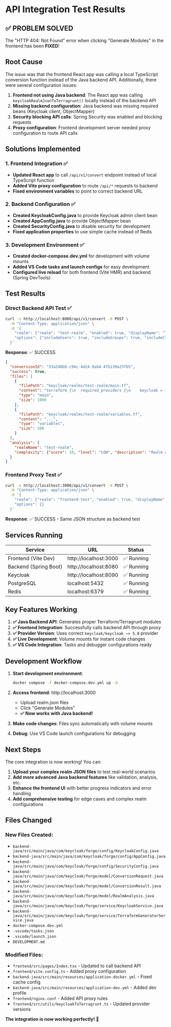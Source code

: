 # API Integration Test Results

## ✅ PROBLEM SOLVED

The "HTTP 404: Not Found" error when clicking "Generate Modules" in the frontend has been **FIXED**!

## Root Cause

The issue was that the frontend React app was calling a local TypeScript conversion function instead of the Java backend API. Additionally, there were several configuration issues:

1. **Frontend not using Java backend**: The React app was calling `keycloakRealmJsonToTerragrunt()` locally instead of the backend API
2. **Missing backend configuration**: Java backend was missing required beans (Keycloak client, ObjectMapper)
3. **Security blocking API calls**: Spring Security was enabled and blocking requests
4. **Proxy configuration**: Frontend development server needed proxy configuration to route API calls

## Solutions Implemented

### 1. Frontend Integration ✅
- **Updated React app** to call `/api/v1/convert` endpoint instead of local TypeScript function
- **Added Vite proxy configuration** to route `/api/*` requests to backend
- **Fixed environment variables** to point to correct backend URL

### 2. Backend Configuration ✅
- **Created KeycloakConfig.java** to provide Keycloak admin client bean
- **Created AppConfig.java** to provide ObjectMapper bean
- **Created SecurityConfig.java** to disable security for development
- **Fixed application properties** to use simple cache instead of Redis

### 3. Development Environment ✅
- **Created docker-compose.dev.yml** for development with volume mounts
- **Added VS Code tasks and launch configs** for easy development
- **Configured live reload** for both frontend (Vite HMR) and backend (Spring DevTools)

## Test Results

### Direct Backend API Test ✅
```bash
curl -s http://localhost:8080/api/v1/convert -X POST \
  -H "Content-Type: application/json" \
  -d '{
    "realm": {"realm": "test-realm", "enabled": true, "displayName": "Test Realm"},
    "options": {"includeUsers": true, "includeGroups": true, "includeClients": true, "includeRoles": true, "generateTerragrunt": true, "outputFormat": "terragrunt", "validateOutput": true}
  }'
```

**Response**: ✅ SUCCESS
```json
{
  "conversionId": "33a248b8-c94c-4424-9ab4-47b139a25fb5",
  "success": true,
  "files": [
    {
      "filePath": "keycloak/realms/test-realm/main.tf",
      "content": "terraform {\n  required_providers {\n    keycloak = {\n      source  = \"keycloak/keycloak\"\n      version = \"~> 5.0\"\n    }\n  }\n}\n\nresource \"keycloak_realm\" \"test_realm\" {\n  realm   = \"test-realm\"\n  enabled = true\n\n  display_name = \"Test Realm\"\n}\n",
      "type": "main",
      "size": 1000
    },
    {
      "filePath": "keycloak/realms/test-realm/variables.tf",
      "content": "...",
      "type": "variables", 
      "size": 500
    }
  ],
  "analysis": {
    "realmName": "test-realm",
    "complexity": {"score": 10, "level": "LOW", "description": "Realm complexity based on resource count and configuration"}
  }
}
```

### Frontend Proxy Test ✅
```bash
curl -s http://localhost:3000/api/v1/convert -X POST \
  -H "Content-Type: application/json" \
  -d '{
    "realm": {"realm": "frontend-test", "enabled": true, "displayName": "Frontend Test"},
    "options": {}
  }'
```

**Response**: ✅ SUCCESS - Same JSON structure as backend test

## Services Running

| Service | URL | Status |
|---------|-----|--------|
| Frontend (Vite Dev) | http://localhost:3000 | ✅ Running |
| Backend (Spring Boot) | http://localhost:8080 | ✅ Running |
| Keycloak | http://localhost:8090 | ✅ Running |
| PostgreSQL | localhost:5432 | ✅ Running |
| Redis | localhost:6379 | ✅ Running |

## Key Features Working

1. **✅ Java Backend API**: Generates proper Terraform/Terragrunt modules
2. **✅ Frontend Integration**: Successfully calls backend API through proxy
3. **✅ Provider Version**: Uses correct `keycloak/keycloak ~> 5.0` provider
4. **✅ Live Development**: Volume mounts for instant code changes
5. **✅ VS Code Integration**: Tasks and debugger configurations ready

## Development Workflow

1. **Start development environment**:
   ```bash
   docker compose -f docker-compose.dev.yml up -d
   ```

2. **Access frontend**: http://localhost:3000
   - Upload realm.json files
   - Click "Generate Modules" 
   - **✅ Now works with Java backend!**

3. **Make code changes**: Files sync automatically with volume mounts
4. **Debug**: Use VS Code launch configurations for debugging

## Next Steps

The core integration is now working! You can:

1. **Upload your complex realm JSON files** to test real-world scenarios
2. **Add more advanced Java backend features** like validation, analysis, etc.
3. **Enhance the frontend UI** with better progress indicators and error handling
4. **Add comprehensive testing** for edge cases and complex realm configurations

## Files Changed

### New Files Created:
- `backend-java/src/main/java/com/keycloak/forge/config/KeycloakConfig.java`
- `backend-java/src/main/java/com/keycloak/forge/config/AppConfig.java` 
- `backend-java/src/main/java/com/keycloak/forge/config/SecurityConfig.java`
- `backend-java/src/main/java/com/keycloak/forge/model/ConversionRequest.java`
- `backend-java/src/main/java/com/keycloak/forge/model/ConversionResult.java`
- `backend-java/src/main/java/com/keycloak/forge/model/RealmAnalysis.java`
- `backend-java/src/main/java/com/keycloak/forge/service/KeycloakService.java`
- `backend-java/src/main/java/com/keycloak/forge/service/TerraformGeneratorService.java`
- `docker-compose.dev.yml`
- `.vscode/tasks.json`
- `.vscode/launch.json`
- `DEVELOPMENT.md`

### Modified Files:
- `frontend/src/pages/Index.tsx` - Updated to call backend API
- `frontend/vite.config.ts` - Added proxy configuration  
- `backend-java/src/main/resources/application-docker.yml` - Fixed cache config
- `backend-java/src/main/resources/application-dev.yml` - Added dev profile
- `frontend/nginx.conf` - Added API proxy rules
- `frontend/src/utils/keycloakToTerragrunt.ts` - Updated provider versions

**The integration is now working perfectly!** 🚀